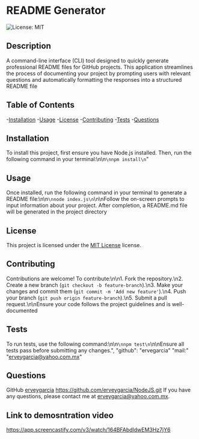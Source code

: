 # README Generator
  ![License: MIT](https://img.shields.io/badge/License-MIT-yellow.svg)
  
  ## Description
  A command-line interface (CLI) tool designed to quickly generate professional README files for GitHub projects. This application streamlines the process of documenting your project by prompting users with relevant questions and automatically formatting the responses into a structured README file

  ## Table of Contents

  -[Installation](#installation)
  -[Usage](#usage)
  -[License](#license)
  -[Contributing]("contributing)
  -[Tests](#tests)
  -[Questions](#questions)
  
  ## Installation
  To install this project, first ensure you have Node.js installed. Then, run the following command in your terminal:\n\n```\nnpm install\n```"

  ## Usage
  Once installed, run the following command in your terminal to generate a README file:\n\n```\nnode index.js\n```\n\nFollow the on-screen prompts to input information about your project. After completion, a README.md file will be generated in the project directory

  ## License
This project is licensed under the [MIT License](https://opensource.org/licenses/MIT) license.

  ## Contributing
  Contributions are welcome! To contribute:\n\n1. Fork the repository.\n2. Create a new branch (`git checkout -b feature-branch`).\n3. Make your changes and commit them (`git commit -m 'Add new feature'`).\n4. Push your branch (`git push origin feature-branch`).\n5. Submit a pull request.\n\nEnsure your code follows the project guidelines and is well-documented

  ## Tests
  To run tests, use the following command:\n\n```\nnpm test\n```\n\nEnsure all tests pass before submitting any changes.", "github": "ervegarcia" "mail:" "erveygarcia@yahoo.com.mx"

  ## Questions
  GitHub [erveygarcia](https://github.com/erveygarcia)  https://github.com/erveygarcia/NodeJS.git
  If you have any questions, please contact me at erveygarcia@yahoo.com.mx.

  ## Link to demosntration video
  https://app.screencastify.com/v3/watch/164BFAbdldwEM3Hz7jY6
